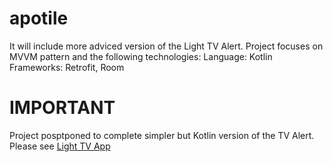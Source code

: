 # apotile
It will include more adviced version of the Light TV Alert. 
Project focuses on MVVM pattern and the following technologies:
Language: Kotlin
Frameworks: Retrofit, Room 

# IMPORTANT
Project posptponed to complete simpler but Kotlin version of the TV Alert. 
Please see [Light TV App](https://github.com/kmaslowiec/light_tv_alert)
